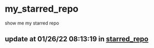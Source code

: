 # my_starred_repo
show me my starred repo

update at 01/26/22 08:13:19 in [starred_repo](./index.html)
---

